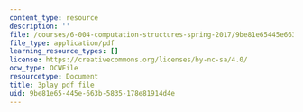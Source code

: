 ```yaml
---
content_type: resource
description: ''
file: /courses/6-004-computation-structures-spring-2017/9be81e65445e663b5835178e81914d4e_UW9k06c63ts.pdf
file_type: application/pdf
learning_resource_types: []
license: https://creativecommons.org/licenses/by-nc-sa/4.0/
ocw_type: OCWFile
resourcetype: Document
title: 3play pdf file
uid: 9be81e65-445e-663b-5835-178e81914d4e
---
```


